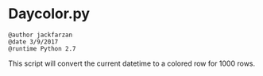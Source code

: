 # Daycolor.py

```
@author jackfarzan
@date 3/9/2017
@runtime Python 2.7
```

This script will convert the current datetime to a colored row for 1000 rows.
